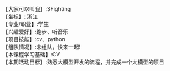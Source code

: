 【大家可以叫我】:SFighting    
【坐标】: 浙江    
【专业/职业】:学生   
【兴趣爱好】:跑步、听音乐    
【项目技能】:cv、python    
【组队情况】:未组队，快来一起!    
【本课程学习基础】:CV   
【本期活动目标】:熟悉大模型开发的流程，并完成一个大模型的项目    
